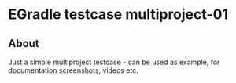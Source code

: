 # EGradle testcase multiproject-01

## About
Just a simple multiproject testcase - can be used as example, for documentation screenshots, videos etc. 